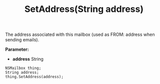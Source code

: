 ﻿---
uid: crmscript_ref_NSMailbox_SetAddress
title: SetAddress(String address)
intellisense: NSMailbox.SetAddress
keywords: NSMailbox, GetAddress
so.topic: reference
---

The address associated with this mailbox (used as FROM: address when sending emails).

**Parameter:** 
 - **address** String

```crmscript
NSMailbox thing;
String address;
thing.SetAddress(address);
```

